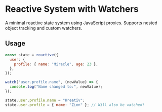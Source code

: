 # Reactive System with Watchers

A minimal reactive state system using JavaScript proxies.
Supports nested object tracking and custom watchers.

## Usage

```js
const state = reactive({
  user: {
    profile: { name: "Miracle", age: 23 },
  },
});

watch("user.profile.name", (newValue) => {
  console.log("Name changed to:", newValue);
});

state.user.profile.name = "Kreativ";
state.user.profile = { name: "Zion" }; // Will also be watched!
```
